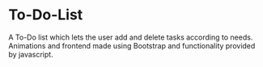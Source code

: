 # To-Do-List
A To-Do list which lets the user add and delete tasks according to needs. Animations and frontend made using Bootstrap and functionality provided by javascript.
